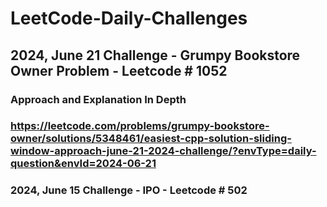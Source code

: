 # LeetCode-Daily-Challenges
## 2024, June 21 Challenge - Grumpy Bookstore Owner Problem - Leetcode # 1052
### Approach and Explanation In Depth
### https://leetcode.com/problems/grumpy-bookstore-owner/solutions/5348461/easiest-cpp-solution-sliding-window-approach-june-21-2024-challenge/?envType=daily-question&envId=2024-06-21 


### 2024, June 15 Challenge - IPO - Leetcode # 502
